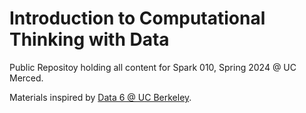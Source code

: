 # Introduction to Computational Thinking with Data


Public Repositoy holding all content for Spark 010, Spring 2024 @ UC Merced.


Materials inspired by [Data 6  @ UC Berkeley](https://github.com/data-6-berkeley).
